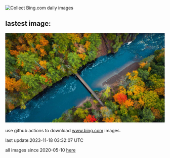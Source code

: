![Collect Bing.com daily images](https://github.com/counter2015/bing-daily-images/workflows/Collect%20Bing.com%20daily%20images/badge.svg)
## lastest image:
![](images/BadRiver.jpg)

use github actions to download www.bing.com images.

last update:2023-11-18 03:32:07 UTC

all images since 2020-05-10 [here](https://github.com/counter2015/bing-daily-images/tree/master/images) 
